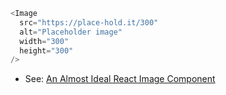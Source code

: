 ```js
<Image
  src="https://place-hold.it/300"
  alt="Placeholder image"
  width="300"
  height="300"
/>
```

- See: [An Almost Ideal React Image Component](https://github.com/stereobooster/react-ideal-image/blob/master/introduction.md)
